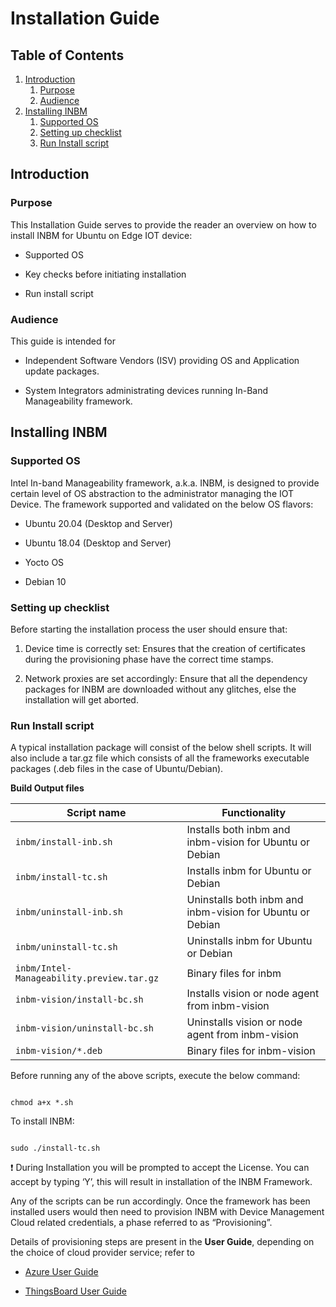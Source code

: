# Installation Guide

## Table of Contents

1. [Introduction](#introduction)
    1. [Purpose](#purpose)
    2. [Audience](#audience)
2. [Installing INBM](#installing-INBM)
    1. [Supported OS](#supported-os)
    2. [Setting up checklist](#setting-up-checklist)
    3. [Run Install script](#run-install-script)

## Introduction
### Purpose

This Installation Guide serves to provide the reader an overview on how
to install INBM for Ubuntu on Edge IOT device:

-   Supported OS

-   Key checks before initiating installation

-   Run install script


### Audience

This guide is intended for

-   Independent Software Vendors (ISV) providing OS and Application
    update packages.

-   System Integrators administrating devices running In-Band
    Manageability framework.

## Installing INBM

### Supported OS

Intel In-band Manageability framework, a.k.a. INBM, is designed to provide certain level of OS abstraction to the administrator managing the IOT Device. The framework supported and validated on the below OS flavors:

-   Ubuntu 20.04 (Desktop and Server)

-   Ubuntu 18.04 (Desktop and Server)

-   Yocto OS

-   Debian 10

### Setting up checklist

Before starting the installation process the user should ensure that:

1.  Device time is correctly set: Ensures that the
    creation of certificates during the provisioning phase have the correct
    time stamps.

2.  Network proxies are set accordingly: Ensure that all the
    dependency packages for INBM are downloaded without any
    glitches, else the installation will get aborted.

### Run Install script

A typical installation package will consist of the below shell scripts.  It will also 
include a tar.gz file which consists of all the frameworks executable
packages (.deb files in the case of Ubuntu/Debian).


**Build Output files**

| Script name                               | Functionality                                             |
|-------------------------------------------|-----------------------------------------------------------|
| `inbm/install-inb.sh`                     | Installs both inbm and inbm-vision for Ubuntu or Debian   |
| `inbm/install-tc.sh`                      | Installs inbm for Ubuntu or Debian                        |
| `inbm/uninstall-inb.sh`                   | Uninstalls both inbm and inbm-vision for Ubuntu or Debian |
| `inbm/uninstall-tc.sh`                    | Uninstalls inbm for Ubuntu or Debian                      |
| `inbm/Intel-Manageability.preview.tar.gz` | Binary files for inbm                                     |
| `inbm-vision/install-bc.sh`               | Installs vision or node agent from inbm-vision            |
| `inbm-vision/uninstall-bc.sh`             | Uninstalls vision or node agent from inbm-vision          |
| `inbm-vision/*.deb`                       | Binary files for inbm-vision                              | 

Before running any of the above scripts, execute the below command:
```shell

chmod a+x *.sh

```

To install INBM:
```shell

sudo ./install-tc.sh

```

❗ During Installation you will be prompted to accept the License. You can accept by typing ‘Y’, this will result in installation of the INBM Framework.

Any of the scripts can be run accordingly. Once the framework has been installed users would then need to provision INBM with Device Management Cloud related credentials, a phase referred to as “Provisioning”.

Details of provisioning steps are present in the **User Guide**, depending on the choice of cloud provider service; refer to 

-   [Azure User Guide](In-Band%20Manageability%20User%20Guide%20-%20Azure.md)

-   [ThingsBoard User Guide](In-Band%20Manageability%20User%20Guide%20-%20ThingsBoard.md)

